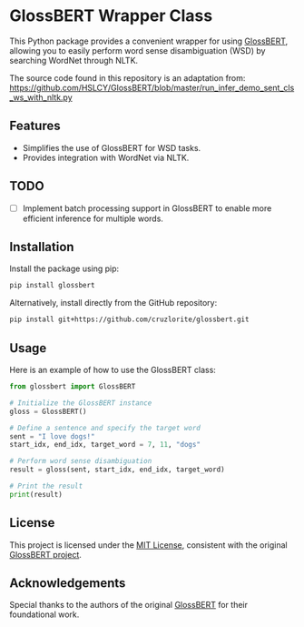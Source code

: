 # GlossBERT Wrapper Class

This Python package provides a convenient wrapper for using [GlossBERT](https://github.com/HSLCY/GlossBERT/tree/master), allowing you to easily perform word sense disambiguation (WSD) by searching WordNet through NLTK.

The source code found in this repository is an adaptation from: https://github.com/HSLCY/GlossBERT/blob/master/run_infer_demo_sent_cls_ws_with_nltk.py

## Features

- Simplifies the use of GlossBERT for WSD tasks.
- Provides integration with WordNet via NLTK.

## TODO

- [ ] Implement batch processing support in GlossBERT to enable more efficient inference for multiple words.

## Installation

Install the package using pip:

```bash
pip install glossbert
```

Alternatively, install directly from the GitHub repository:

```bash
pip install git+https://github.com/cruzlorite/glossbert.git
```

## Usage

Here is an example of how to use the GlossBERT class:

```python
from glossbert import GlossBERT

# Initialize the GlossBERT instance
gloss = GlossBERT()

# Define a sentence and specify the target word
sent = "I love dogs!"
start_idx, end_idx, target_word = 7, 11, "dogs"

# Perform word sense disambiguation
result = gloss(sent, start_idx, end_idx, target_word)

# Print the result
print(result)
```

## License

This project is licensed under the [MIT License](https://opensource.org/license/mit), consistent with the original [GlossBERT project](https://github.com/HSLCY/GlossBERT/tree/master).

## Acknowledgements

Special thanks to the authors of the original [GlossBERT](https://github.com/HSLCY/GlossBERT/tree/master) for their foundational work.